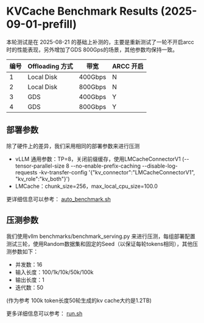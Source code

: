# KVCache Benchmark Results (2025-09-01-prefill)

本轮测试是在 2025-08-21 的基础上补测的，主要是重新测试了一轮不开启arcc时的性能表现，另外增加了GDS 800Gps的场景，其他参数均保持一致。

| 编号| Offloading 方式 |  带宽  |     ARCC 开启     |
| --- | ----------- | ----- | -------------------- |
| 1  |   Local Disk |  400Gbps      |       N      |
| 2  |   Local Disk |  800Gbps      |       N      |
| 3  |   GDS        |  400Gbps      |       Y      |
| 4  |   GDS        |  800Gbps      |       Y      |

## 部署参数

除了硬件上的差异，我们采用相同的部署参数来进行压测

- vLLM 通用参数：TP=8，关闭前缀缓存，使用LMCacheConnectorV1 (--tensor-parallel-size 8 --no-enable-prefix-caching --disable-log-requests -kv-transfer-config '{\"kv_connector\":\"LMCacheConnectorV1\", \"kv_role\":\"kv_both\"}')
- LMCache：chunk_size=256，max_local_cpu_size=100.0 

更详细信息可以参考： [auto_benchmark.sh](../tools/auto_benchmark.sh)

## 压测参数

我们使用vllm benchmarks/benchmark_serving.py 来进行压测，每组部署配置测试三轮，使用Random数据集和固定的Seed（以保证每轮tokens相同），其他压测参数如下：

- 并发数：16
- 输入长度：100/1k/10k/50k/100k
- 输出长度：1
- 迭代数：50

(作为参考 100k token长度50轮生成的kv cache大约是1.2TB)

更多详细信息可以参考： [run.sh](../tools/run.sh)
